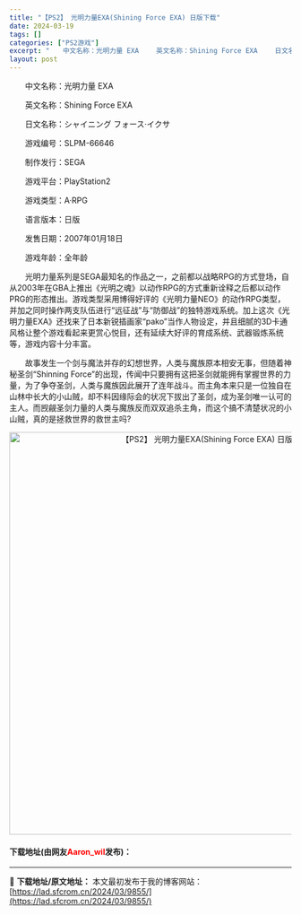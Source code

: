 ```yaml
---
title: "【PS2】 光明力量EXA(Shining Force EXA) 日版下载"
date: 2024-03-19
tags: []
categories: ["PS2游戏"]
excerpt: "　　中文名称：光明力量 EXA 　　英文名称：Shining Force EXA 　　日文名称：シャイニング フォース&middot;イクサ 　　游戏编号：SLPM-66646 　　制作发行：SEGA 　　游戏平台：PlayStation2 　　游戏类型：A&middot;RPG 　　语言版本：日版&hellip;"
layout: post
---
```


 <p>　　中文名称：光明力量 EXA</p> <p>　　英文名称：Shining Force EXA</p> <p>　　日文名称：シャイニング フォース&middot;イクサ</p> <p>　　游戏编号：SLPM-66646</p> <p>　　制作发行：SEGA</p> <p>　　游戏平台：PlayStation2</p> <p>　　游戏类型：A&middot;RPG</p> <p>　　语言版本：日版</p> <p>　　发售日期：2007年01月18日</p> <p>　　游戏年龄：全年龄</p> <p>　　光明力量系列是SEGA最知名的作品之一，之前都以战略RPG的方式登场，自从2003年在GBA上推出《光明之魂》以动作RPG的方式重新诠释之后都以动作PRG的形态推出。游戏类型采用博得好评的《光明力量NEO》的动作RPG类型，并加之同时操作两支队伍进行&ldquo;远征战&rdquo;与&ldquo;防御战&rdquo;的独特游戏系统。加上这次《光明力量EXA》还找来了日本新锐插画家&ldquo;pako&rdquo;当作人物设定，并且细腻的3D卡通风格让整个游戏看起来更赏心悦目，还有延续大好评的育成系统、武器锻炼系统等，游戏内容十分丰富。</p> <p>　　故事发生一个剑与魔法并存的幻想世界，人类与魔族原本相安无事，但随着神秘圣剑&ldquo;Shinning Force&rdquo;的出现，传闻中只要拥有这把圣剑就能拥有掌握世界的力量，为了争夺圣剑，人类与魔族因此展开了连年战斗。而主角本来只是一位独自在山林中长大的小山贼，却不料因缘际会的状况下拔出了圣剑，成为圣剑唯一认可的主人。而觊觎圣剑力量的人类与魔族反而双双追杀主角，而这个搞不清楚状况的小山贼，真的是拯救世界的救世主吗?</p> <p align="center"><img align="" border="0" src="https://lad.sfcrom.cn/wp-content/uploads/2024/03/20240319_65f998decaedf.jpg" width="718" alt="【PS2】 光明力量EXA(Shining Force EXA) 日版下载" /></p> <p><h4>下载地址(由网友<font color="red">Aaron_wil</font>发布)：</h4></p> 

---
📖 **下载地址/原文地址：** 本文最初发布于我的博客网站：[https://lad.sfcrom.cn/2024/03/9855/](https://lad.sfcrom.cn/2024/03/9855/)
